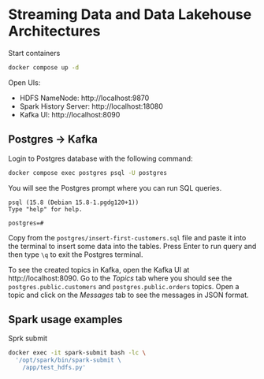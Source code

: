 
# Streaming Data and Data Lakehouse Architectures

Start containers

```bash
docker compose up -d
```

Open UIs:

- HDFS NameNode: http://localhost:9870
- Spark History Server: http://localhost:18080
- Kafka UI: http://localhost:8090


## Postgres -> Kafka

Login to Postgres database with the following command:

```bash
docker compose exec postgres psql -U postgres
```

You will see the Postgres prompt where you can run SQL queries.

```
psql (15.8 (Debian 15.8-1.pgdg120+1))
Type "help" for help.

postgres=#
```

Copy from the `postgres/insert-first-customers.sql` file and paste it into the 
terminal to insert some data into the tables. Press Enter to run query and then 
type `\q` to exit the Postgres terminal.

To see the created topics in Kafka, open the Kafka UI at http://localhost:8090.
Go to the *Topics* tab where you should see the `postgres.public.customers` and 
`postgres.public.orders` topics. Open a topic and click on the *Messages* tab to 
see the messages in JSON format.


## Spark usage examples

Sprk submit

```bash
docker exec -it spark-submit bash -lc \
  '/opt/spark/bin/spark-submit \
    /app/test_hdfs.py'
```
